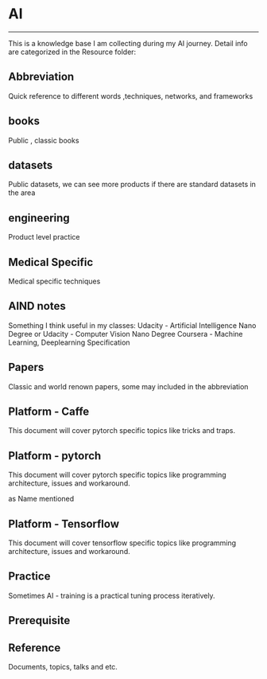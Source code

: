 # AI

---

This is a knowledge base I am collecting during my AI journey. Detail info are categorized in the Resource folder:

## Abbreviation

Quick reference to different words ,techniques, networks, and frameworks

## books

Public , classic books

## datasets

Public datasets, we can see more products if there are standard datasets in the area

## engineering

Product level practice

## Medical Specific

Medical specific techniques

## AIND notes

Something I think useful in my classes:
Udacity - Artificial Intelligence Nano Degree or Udacity - Computer Vision Nano Degree
Coursera - Machine Learning, Deeplearning Specification

## Papers

Classic and world renown papers, some may included in the abbreviation

## Platform - Caffe

This document will cover pytorch specific topics like tricks and traps.

## Platform - pytorch

This document will cover pytorch specific topics like programming architecture, issues and workaround.

as Name mentioned

## Platform - Tensorflow

This document will cover tensorflow specific topics like programming architecture, issues and workaround.

## Practice

Sometimes AI - training is a practical tuning process iteratively.

## Prerequisite

## Reference

Documents, topics, talks and etc. 
